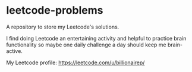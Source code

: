 # leetcode-problems
A repository to store my Leetcode's solutions.

I find doing Leetcode an entertaining activity and helpful to practice brain functionality so maybe one daily challenge a day should keep me brain-active.

My Leetcode profile: https://leetcode.com/u/billionairep/
